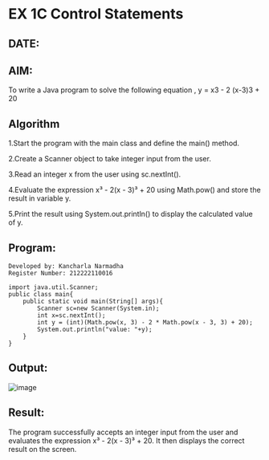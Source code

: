 
# EX 1C Control Statements
## DATE:
## AIM:
To write  a Java program to solve the following equation ,  y = x3 - 2 (x-3)3 + 20



## Algorithm

1.Start the program with the main class and define the main() method.

2.Create a Scanner object to take integer input from the user.

3.Read an integer x from the user using sc.nextInt().

4.Evaluate the expression x³ - 2(x - 3)³ + 20 using Math.pow() and store the result in variable y.

5.Print the result using System.out.println() to display the calculated value of y.




## Program:
```
Developed by: Kancharla Narmadha
Register Number: 212222110016
```
```
import java.util.Scanner;
public class main{
    public static void main(String[] args){
        Scanner sc=new Scanner(System.in);
        int x=sc.nextInt();
        int y = (int)(Math.pow(x, 3) - 2 * Math.pow(x - 3, 3) + 20);
        System.out.println("value: "+y);
    }
}
```

## Output:
![image](https://github.com/user-attachments/assets/af2d7ba2-75a1-4c7a-ba76-a4071226772c)


## Result:
The program successfully accepts an integer input from the user and evaluates the expression x³ - 2(x - 3)³ + 20. It then displays the correct result on the screen.

